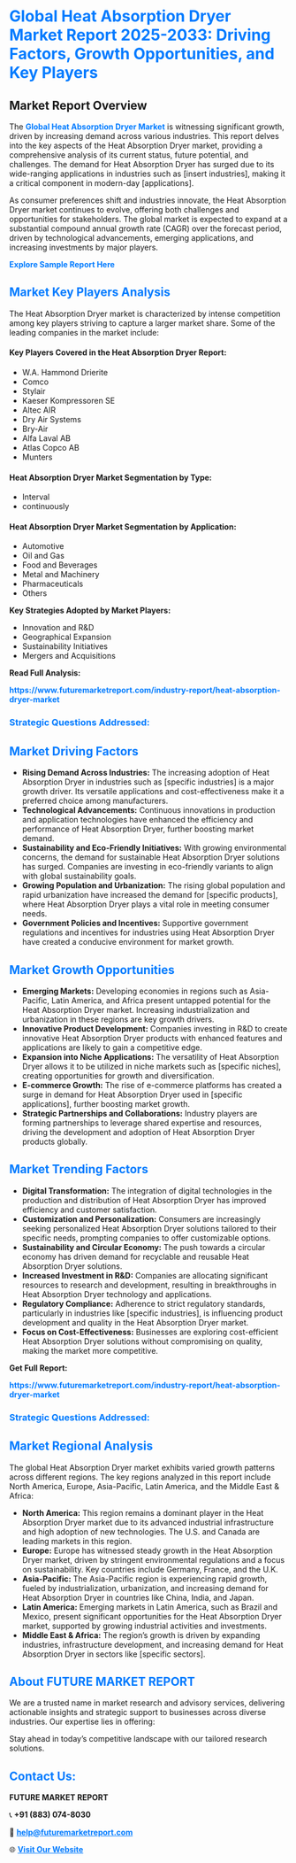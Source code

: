 <h1 style="color: #007BFF;">Global Heat Absorption Dryer Market Report 2025-2033: Driving Factors, Growth Opportunities, and Key Players</h1>

<section id="overview">
<h2>Market Report Overview</h2>
<p>The <a href="https://www.futuremarketreport.com/industry-report/heat-absorption-dryer-market" style="color: #007BFF; text-decoration: none;"><strong>Global Heat Absorption Dryer Market</strong></a> is witnessing significant growth, driven by increasing demand across various industries. This report delves into the key aspects of the Heat Absorption Dryer market, providing a comprehensive analysis of its current status, future potential, and challenges. The demand for Heat Absorption Dryer has surged due to its wide-ranging applications in industries such as [insert industries], making it a critical component in modern-day [applications].</p>
<p>As consumer preferences shift and industries innovate, the Heat Absorption Dryer market continues to evolve, offering both challenges and opportunities for stakeholders. The global market is expected to expand at a substantial compound annual growth rate (CAGR) over the forecast period, driven by technological advancements, emerging applications, and increasing investments by major players.</p>
</section>

<section id="overview">
<p><a href="https://www.futuremarketreport.com/request-sample/reportId=26172" style="color: #007BFF; text-decoration: none;"><strong>Explore Sample Report Here</strong></a></p>
</section>

<section id="key-players">
<h2 style="color: #007BFF;">Market Key Players Analysis</h2>
<p>The Heat Absorption Dryer market is characterized by intense competition among key players striving to capture a larger market share. Some of the leading companies in the market include:</p>
<h4>Key Players Covered in the Heat Absorption Dryer Report:</h4>
<ul><li>W.A. Hammond Drierite</li><li>Comco</li><li>Stylair</li><li>Kaeser Kompressoren SE</li><li>Altec AIR</li><li>Dry Air Systems</li><li>Bry-Air</li><li>Alfa Laval AB</li><li>Atlas Copco AB</li><li>Munters</li></ul>
<h4>Heat Absorption Dryer Market Segmentation by Type:</h4>
<ul><li>Interval</li><li>continuously</li></ul>

<h4>Heat Absorption Dryer Market Segmentation by Application:</h4>
<ul><li>Automotive</li><li>Oil and Gas</li><li>Food and Beverages</li><li>Metal and Machinery</li><li>Pharmaceuticals</li><li>Others</li></ul>
<p><strong>Key Strategies Adopted by Market Players:</strong></p>
<ul>
<li>Innovation and R&D</li>
<li>Geographical Expansion</li>
<li>Sustainability Initiatives</li>
<li>Mergers and Acquisitions</li>
</ul>
</section>

<section>
<p><strong>Read Full Analysis: </strong></p><a href="https://www.futuremarketreport.com/industry-report/heat-absorption-dryer-market" style="color: #007BFF; text-decoration: none;"><strong>https://www.futuremarketreport.com/industry-report/heat-absorption-dryer-market</strong></a>
<h3 style="color: #007BFF;">Strategic Questions Addressed:</h3>
</section>

<section id="driving-factors">
<h2 style="color: #007BFF;">Market Driving Factors</h2>
<ul>
<li><strong>Rising Demand Across Industries:</strong> The increasing adoption of Heat Absorption Dryer in industries such as [specific industries] is a major growth driver. Its versatile applications and cost-effectiveness make it a preferred choice among manufacturers.</li>
<li><strong>Technological Advancements:</strong> Continuous innovations in production and application technologies have enhanced the efficiency and performance of Heat Absorption Dryer, further boosting market demand.</li>
<li><strong>Sustainability and Eco-Friendly Initiatives:</strong> With growing environmental concerns, the demand for sustainable Heat Absorption Dryer solutions has surged. Companies are investing in eco-friendly variants to align with global sustainability goals.</li>
<li><strong>Growing Population and Urbanization:</strong> The rising global population and rapid urbanization have increased the demand for [specific products], where Heat Absorption Dryer plays a vital role in meeting consumer needs.</li>
<li><strong>Government Policies and Incentives:</strong> Supportive government regulations and incentives for industries using Heat Absorption Dryer have created a conducive environment for market growth.</li>
</ul>
</section>

<section id="growth-opportunities">
<h2 style="color: #007BFF;">Market Growth Opportunities</h2>
<ul>
<li><strong>Emerging Markets:</strong> Developing economies in regions such as Asia-Pacific, Latin America, and Africa present untapped potential for the Heat Absorption Dryer market. Increasing industrialization and urbanization in these regions are key growth drivers.</li>
<li><strong>Innovative Product Development:</strong> Companies investing in R&D to create innovative Heat Absorption Dryer products with enhanced features and applications are likely to gain a competitive edge.</li>
<li><strong>Expansion into Niche Applications:</strong> The versatility of Heat Absorption Dryer allows it to be utilized in niche markets such as [specific niches], creating opportunities for growth and diversification.</li>
<li><strong>E-commerce Growth:</strong> The rise of e-commerce platforms has created a surge in demand for Heat Absorption Dryer used in [specific applications], further boosting market growth.</li>
<li><strong>Strategic Partnerships and Collaborations:</strong> Industry players are forming partnerships to leverage shared expertise and resources, driving the development and adoption of Heat Absorption Dryer products globally.</li>
</ul>
</section>

<section id="trending-factors">
<h2 style="color: #007BFF;">Market Trending Factors</h2>
<ul>
<li><strong>Digital Transformation:</strong> The integration of digital technologies in the production and distribution of Heat Absorption Dryer has improved efficiency and customer satisfaction.</li>
<li><strong>Customization and Personalization:</strong> Consumers are increasingly seeking personalized Heat Absorption Dryer solutions tailored to their specific needs, prompting companies to offer customizable options.</li>
<li><strong>Sustainability and Circular Economy:</strong> The push towards a circular economy has driven demand for recyclable and reusable Heat Absorption Dryer solutions.</li>
<li><strong>Increased Investment in R&D:</strong> Companies are allocating significant resources to research and development, resulting in breakthroughs in Heat Absorption Dryer technology and applications.</li>
<li><strong>Regulatory Compliance:</strong> Adherence to strict regulatory standards, particularly in industries like [specific industries], is influencing product development and quality in the Heat Absorption Dryer market.</li>
<li><strong>Focus on Cost-Effectiveness:</strong> Businesses are exploring cost-efficient Heat Absorption Dryer solutions without compromising on quality, making the market more competitive.</li>
</ul>
</section>

<section>
<p><strong>Get Full Report: </strong></p><a href="https://www.futuremarketreport.com/industry-report/heat-absorption-dryer-market" style="color: #007BFF; text-decoration: none;"><strong>https://www.futuremarketreport.com/industry-report/heat-absorption-dryer-market</strong></a>
<h3 style="color: #007BFF;">Strategic Questions Addressed:</h3>
</section>


<section id="regional-analysis">
<h2 style="color: #007BFF;">Market Regional Analysis</h2>
<p>The global Heat Absorption Dryer market exhibits varied growth patterns across different regions. The key regions analyzed in this report include North America, Europe, Asia-Pacific, Latin America, and the Middle East & Africa:</p>
<ul>
<li><strong>North America:</strong> This region remains a dominant player in the Heat Absorption Dryer market due to its advanced industrial infrastructure and high adoption of new technologies. The U.S. and Canada are leading markets in this region.</li>
<li><strong>Europe:</strong> Europe has witnessed steady growth in the Heat Absorption Dryer market, driven by stringent environmental regulations and a focus on sustainability. Key countries include Germany, France, and the U.K.</li>
<li><strong>Asia-Pacific:</strong> The Asia-Pacific region is experiencing rapid growth, fueled by industrialization, urbanization, and increasing demand for Heat Absorption Dryer in countries like China, India, and Japan.</li>
<li><strong>Latin America:</strong> Emerging markets in Latin America, such as Brazil and Mexico, present significant opportunities for the Heat Absorption Dryer market, supported by growing industrial activities and investments.</li>
<li><strong>Middle East & Africa:</strong> The region’s growth is driven by expanding industries, infrastructure development, and increasing demand for Heat Absorption Dryer in sectors like [specific sectors].</li>
</ul>
</section>

<footer>
<h2 style="color: #007BFF;">About FUTURE MARKET REPORT</h2>
<p>We are a trusted name in market research and advisory services, delivering actionable insights and strategic support to businesses across diverse industries. Our expertise lies in offering:</p>

<p>Stay ahead in today’s competitive landscape with our tailored research solutions.</p>

<h2 style="color: #007BFF;">Contact Us:</h2>
<p><strong>FUTURE MARKET REPORT</strong></p>
<p>📞 <strong>+91 (883) 074-8030</strong></p>
<p>📧 <strong><a href="mailto:help@futuremarketreport.com" style="color: #007BFF;">help@futuremarketreport.com</a></strong></p>
<p>🌐 <strong><a href="https://www.futuremarketreport.com/" style="color: #007BFF;">Visit Our Website</a></strong></p>
</footer>